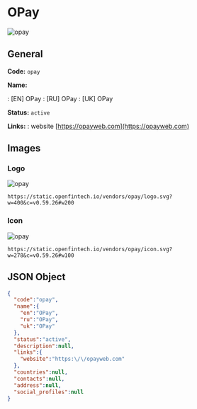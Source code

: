 
# OPay 
![opay](https://static.openfintech.io/vendors/opay/logo.svg?w=400&c=v0.59.26#w200)  

## General 
 
**Code:** `opay` 
 
**Name:** 
 
:	[EN] OPay 
:	[RU] OPay 
:	[UK] OPay 
 
**Status:** `active` 
 
**Links:** 
: website [https://opayweb.com](https://opayweb.com) 
 

## Images 

### Logo 
 
![opay](https://static.openfintech.io/vendors/opay/logo.svg?w=400&c=v0.59.26#w200)  

```
https://static.openfintech.io/vendors/opay/logo.svg?w=400&c=v0.59.26#w200
```  

### Icon 
 
![opay](https://static.openfintech.io/vendors/opay/icon.svg?w=278&c=v0.59.26#w100)  

```
https://static.openfintech.io/vendors/opay/icon.svg?w=278&c=v0.59.26#w100
```  

## JSON Object 

```json
{
  "code":"opay",
  "name":{
    "en":"OPay",
    "ru":"OPay",
    "uk":"OPay"
  },
  "status":"active",
  "description":null,
  "links":{
    "website":"https:\/\/opayweb.com"
  },
  "countries":null,
  "contacts":null,
  "address":null,
  "social_profiles":null
}
```  
